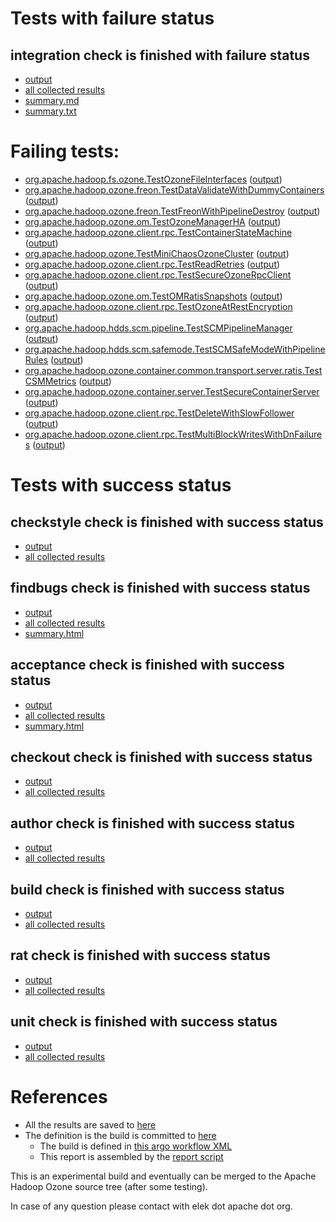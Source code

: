 # Tests with failure status

## integration check is finished with failure status

   * [output](https://raw.githubusercontent.com/elek/ozone-ci-q4/master/pr/pr-hdds-1868-g97gg/integration/output.log)
   * [all collected results](https://github.com/elek/ozone-ci-q4/tree/master/pr/pr-hdds-1868-g97gg/integration)
   * [summary.md](https://github.com/elek/ozone-ci-q4/tree/master/pr/pr-hdds-1868-g97gg/integration/summary.md)
   * [summary.txt](https://github.com/elek/ozone-ci-q4/tree/master/pr/pr-hdds-1868-g97gg/integration/summary.txt)

# Failing tests: 

 * [org.apache.hadoop.fs.ozone.TestOzoneFileInterfaces](hadoop-ozone/ozonefs/org.apache.hadoop.fs.ozone.TestOzoneFileInterfaces.txt) ([output](hadoop-ozone/ozonefs/org.apache.hadoop.fs.ozone.TestOzoneFileInterfaces-output.txt))
 * [org.apache.hadoop.ozone.freon.TestDataValidateWithDummyContainers](hadoop-ozone/tools/org.apache.hadoop.ozone.freon.TestDataValidateWithDummyContainers.txt) ([output](hadoop-ozone/tools/org.apache.hadoop.ozone.freon.TestDataValidateWithDummyContainers-output.txt))
 * [org.apache.hadoop.ozone.freon.TestFreonWithPipelineDestroy](hadoop-ozone/tools/org.apache.hadoop.ozone.freon.TestFreonWithPipelineDestroy.txt) ([output](hadoop-ozone/tools/org.apache.hadoop.ozone.freon.TestFreonWithPipelineDestroy-output.txt))
 * [org.apache.hadoop.ozone.om.TestOzoneManagerHA](hadoop-ozone/integration-test/org.apache.hadoop.ozone.om.TestOzoneManagerHA.txt) ([output](hadoop-ozone/integration-test/org.apache.hadoop.ozone.om.TestOzoneManagerHA-output.txt))
 * [org.apache.hadoop.ozone.client.rpc.TestContainerStateMachine](hadoop-ozone/integration-test/org.apache.hadoop.ozone.client.rpc.TestContainerStateMachine.txt) ([output](hadoop-ozone/integration-test/org.apache.hadoop.ozone.client.rpc.TestContainerStateMachine-output.txt))
 * [org.apache.hadoop.ozone.TestMiniChaosOzoneCluster](hadoop-ozone/integration-test/org.apache.hadoop.ozone.TestMiniChaosOzoneCluster.txt) ([output](hadoop-ozone/integration-test/org.apache.hadoop.ozone.TestMiniChaosOzoneCluster-output.txt))
 * [org.apache.hadoop.ozone.client.rpc.TestReadRetries](hadoop-ozone/integration-test/org.apache.hadoop.ozone.client.rpc.TestReadRetries.txt) ([output](hadoop-ozone/integration-test/org.apache.hadoop.ozone.client.rpc.TestReadRetries-output.txt))
 * [org.apache.hadoop.ozone.client.rpc.TestSecureOzoneRpcClient](hadoop-ozone/integration-test/org.apache.hadoop.ozone.client.rpc.TestSecureOzoneRpcClient.txt) ([output](hadoop-ozone/integration-test/org.apache.hadoop.ozone.client.rpc.TestSecureOzoneRpcClient-output.txt))
 * [org.apache.hadoop.ozone.om.TestOMRatisSnapshots](hadoop-ozone/integration-test/org.apache.hadoop.ozone.om.TestOMRatisSnapshots.txt) ([output](hadoop-ozone/integration-test/org.apache.hadoop.ozone.om.TestOMRatisSnapshots-output.txt))
 * [org.apache.hadoop.ozone.client.rpc.TestOzoneAtRestEncryption](hadoop-ozone/integration-test/org.apache.hadoop.ozone.client.rpc.TestOzoneAtRestEncryption.txt) ([output](hadoop-ozone/integration-test/org.apache.hadoop.ozone.client.rpc.TestOzoneAtRestEncryption-output.txt))
 * [org.apache.hadoop.hdds.scm.pipeline.TestSCMPipelineManager](hadoop-ozone/integration-test/org.apache.hadoop.hdds.scm.pipeline.TestSCMPipelineManager.txt) ([output](hadoop-ozone/integration-test/org.apache.hadoop.hdds.scm.pipeline.TestSCMPipelineManager-output.txt))
 * [org.apache.hadoop.hdds.scm.safemode.TestSCMSafeModeWithPipelineRules](hadoop-ozone/integration-test/org.apache.hadoop.hdds.scm.safemode.TestSCMSafeModeWithPipelineRules.txt) ([output](hadoop-ozone/integration-test/org.apache.hadoop.hdds.scm.safemode.TestSCMSafeModeWithPipelineRules-output.txt))
 * [org.apache.hadoop.ozone.container.common.transport.server.ratis.TestCSMMetrics](hadoop-ozone/integration-test/org.apache.hadoop.ozone.container.common.transport.server.ratis.TestCSMMetrics.txt) ([output](hadoop-ozone/integration-test/org.apache.hadoop.ozone.container.common.transport.server.ratis.TestCSMMetrics-output.txt))
 * [org.apache.hadoop.ozone.container.server.TestSecureContainerServer](hadoop-ozone/integration-test/org.apache.hadoop.ozone.container.server.TestSecureContainerServer.txt) ([output](hadoop-ozone/integration-test/org.apache.hadoop.ozone.container.server.TestSecureContainerServer-output.txt))
 * [org.apache.hadoop.ozone.client.rpc.TestDeleteWithSlowFollower](hadoop-ozone/integration-test/org.apache.hadoop.ozone.client.rpc.TestDeleteWithSlowFollower.txt) ([output](hadoop-ozone/integration-test/org.apache.hadoop.ozone.client.rpc.TestDeleteWithSlowFollower-output.txt))
 * [org.apache.hadoop.ozone.client.rpc.TestMultiBlockWritesWithDnFailures](hadoop-ozone/integration-test/org.apache.hadoop.ozone.client.rpc.TestMultiBlockWritesWithDnFailures.txt) ([output](hadoop-ozone/integration-test/org.apache.hadoop.ozone.client.rpc.TestMultiBlockWritesWithDnFailures-output.txt))


# Tests with success status

## checkstyle check is finished with success status

   * [output](https://raw.githubusercontent.com/elek/ozone-ci-q4/master/pr/pr-hdds-1868-g97gg/checkstyle/output.log)
   * [all collected results](https://github.com/elek/ozone-ci-q4/tree/master/pr/pr-hdds-1868-g97gg/checkstyle)


## findbugs check is finished with success status

   * [output](https://raw.githubusercontent.com/elek/ozone-ci-q4/master/pr/pr-hdds-1868-g97gg/findbugs/output.log)
   * [all collected results](https://github.com/elek/ozone-ci-q4/tree/master/pr/pr-hdds-1868-g97gg/findbugs)
   * [summary.html](https://elek.github.io/ozone-ci-q4/pr/pr-hdds-1868-g97gg/findbugs/summary.html)


## acceptance check is finished with success status

   * [output](https://raw.githubusercontent.com/elek/ozone-ci-q4/master/pr/pr-hdds-1868-g97gg/acceptance/output.log)
   * [all collected results](https://github.com/elek/ozone-ci-q4/tree/master/pr/pr-hdds-1868-g97gg/acceptance)
   * [summary.html](https://elek.github.io/ozone-ci-q4/pr/pr-hdds-1868-g97gg/acceptance/summary.html)


## checkout check is finished with success status

   * [output](https://raw.githubusercontent.com/elek/ozone-ci-q4/master/pr/pr-hdds-1868-g97gg/checkout/output.log)
   * [all collected results](https://github.com/elek/ozone-ci-q4/tree/master/pr/pr-hdds-1868-g97gg/checkout)


## author check is finished with success status

   * [output](https://raw.githubusercontent.com/elek/ozone-ci-q4/master/pr/pr-hdds-1868-g97gg/author/output.log)
   * [all collected results](https://github.com/elek/ozone-ci-q4/tree/master/pr/pr-hdds-1868-g97gg/author)


## build check is finished with success status

   * [output](https://raw.githubusercontent.com/elek/ozone-ci-q4/master/pr/pr-hdds-1868-g97gg/build/output.log)
   * [all collected results](https://github.com/elek/ozone-ci-q4/tree/master/pr/pr-hdds-1868-g97gg/build)


## rat check is finished with success status

   * [output](https://raw.githubusercontent.com/elek/ozone-ci-q4/master/pr/pr-hdds-1868-g97gg/rat/output.log)
   * [all collected results](https://github.com/elek/ozone-ci-q4/tree/master/pr/pr-hdds-1868-g97gg/rat)


## unit check is finished with success status

   * [output](https://raw.githubusercontent.com/elek/ozone-ci-q4/master/pr/pr-hdds-1868-g97gg/unit/output.log)
   * [all collected results](https://github.com/elek/ozone-ci-q4/tree/master/pr/pr-hdds-1868-g97gg/unit)




# References

 * All the results are saved to [here](https://github.com/elek/ozone-ci-q4/tree/master/pr/pr-hdds-1868-g97gg/)
 * The definition is the build is committed to [here](https://github.com/elek/argo-ozone)
    * The build is defined in [this argo workflow XML](https://github.com/elek/argo-ozone/blob/master/ozone-build.yaml)
    * This report is assembled by the [report script](https://github.com/elek/argo-ozone/blob/master/scripts/report.sh)

This is an experimental build and eventually can be merged to the Apache Hadoop Ozone source tree (after some testing).

In case of any question please contact with elek dot apache dot org.
